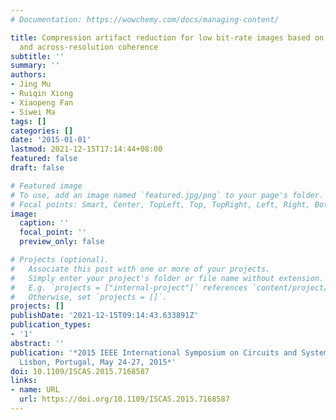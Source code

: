 ```yaml
---
# Documentation: https://wowchemy.com/docs/managing-content/

title: Compression artifact reduction for low bit-rate images based on non-local similarity
  and across-resolution coherence
subtitle: ''
summary: ''
authors:
- Jing Mu
- Ruiqin Xiong
- Xiaopeng Fan
- Siwei Ma
tags: []
categories: []
date: '2015-01-01'
lastmod: 2021-12-15T17:14:44+08:00
featured: false
draft: false

# Featured image
# To use, add an image named `featured.jpg/png` to your page's folder.
# Focal points: Smart, Center, TopLeft, Top, TopRight, Left, Right, BottomLeft, Bottom, BottomRight.
image:
  caption: ''
  focal_point: ''
  preview_only: false

# Projects (optional).
#   Associate this post with one or more of your projects.
#   Simply enter your project's folder or file name without extension.
#   E.g. `projects = ["internal-project"]` references `content/project/deep-learning/index.md`.
#   Otherwise, set `projects = []`.
projects: []
publishDate: '2021-12-15T09:14:43.633891Z'
publication_types:
- '1'
abstract: ''
publication: '*2015 IEEE International Symposium on Circuits and Systems, ISCAS 2015,
  Lisbon, Portugal, May 24-27, 2015*'
doi: 10.1109/ISCAS.2015.7168587
links:
- name: URL
  url: https://doi.org/10.1109/ISCAS.2015.7168587
---
```

